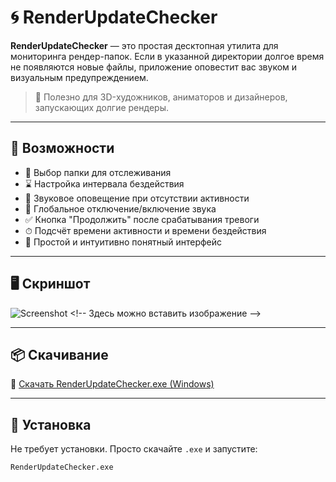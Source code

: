 # 🌀 RenderUpdateChecker

**RenderUpdateChecker** — это простая десктопная утилита для мониторинга рендер-папок. Если в указанной директории долгое время не появляются новые файлы, приложение оповестит вас звуком и визуальным предупреждением.

> 🎯 Полезно для 3D-художников, аниматоров и дизайнеров, запускающих долгие рендеры.

---

## 🚀 Возможности

- 📁 Выбор папки для отслеживания
- ⌛ Настройка интервала бездействия
- 🔔 Звуковое оповещение при отсутствии активности
- 🔕 Глобальное отключение/включение звука
- ✅ Кнопка "Продолжить" после срабатывания тревоги
- ⏱ Подсчёт времени активности и времени бездействия
- 🧼 Простой и интуитивно понятный интерфейс

---

## 🖥 Скриншот

![Screenshot]([https://your-screenshot-url.com](https://i.ibb.co/s9f8bLBW/Render-Update-Checker-1-Fqwl5-KXZH.png)) <!-- Здесь можно вставить изображение -->

---

## 📦 Скачивание

🔽 [Скачать RenderUpdateChecker.exe (Windows)](https://github.com/your-username/RenderUpdateChecker/releases/latest)

---

## 🔧 Установка

Не требует установки. Просто скачайте `.exe` и запустите:

```bash
RenderUpdateChecker.exe
